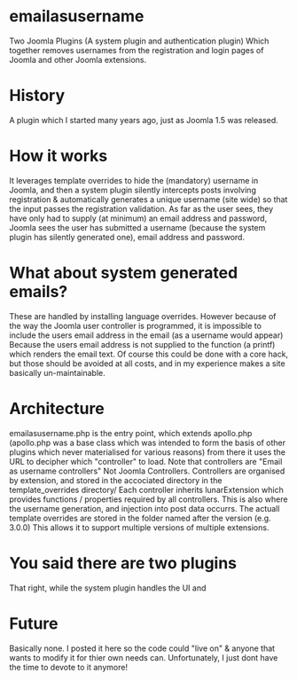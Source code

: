 # emailasusername
Two Joomla Plugins (A system plugin and authentication plugin) Which together removes usernames from the registration and login pages of Joomla and other Joomla extensions.

# History
A plugin which I started many years ago, just as Joomla 1.5 was released. 

# How it works
It leverages template overrides to hide the (mandatory) username in Joomla, and then a system plugin silently intercepts posts involving registration & automatically generates a unique username (site wide) so that the input passes the registration validation. As far as the user sees, they have only had to supply (at minimum) an email address and password, Joomla sees the user has submitted a username (because the system plugin has silently generated one), email address and password. 

# What about system generated emails?
These are handled by installing language overrides. However because of the way the Joomla user controller is programmed, it is impossible to include the users email address in the email (as a username would appear) Because the users email address is not supplied to the function (a printf) which renders the email text. Of course this could be done with a core hack, but those should be avoided at all costs, and in my experience makes a site basically un-maintainable.

# Architecture
emailasusername.php is the entry point, which extends apollo.php (apollo.php was a base class which was intended to form the basis of other plugins which never materialised for various reasons)
from there it uses the URL to decipher which "controller" to load. Note that controllers are "Email as username controllers" Not Joomla Controllers. Controllers are organised by extension, and stored in the accociated directory in the template_overrides directory/
Each controller inherits lunarExtension which provides functions / properties required by all controllers.
This is also where the username generation, and injection into post data occurrs.
The actuall template overrides are stored in the folder named after the version (e.g. 3.0.0) This allows it to support multiple versions of multiple extensions.

# You said there are two plugins
That right, while the system plugin handles the UI and 

# Future
Basically none. I posted it here so the code could "live on" & anyone that wants to modify it for thier own needs can. Unfortunately, I just dont have the time to devote to it anymore!
